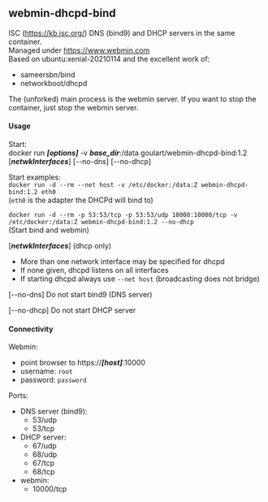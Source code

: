 ## webmin-dhcpd-bind

ISC (https://kb.isc.org/) DNS (bind9) and DHCP servers in the same container. \
Managed under https://www.webmin.com \
Based on ubuntu:xenial-20210114 and the excellent work of:
  - sameersbn/bind
  - networkboot/dhcpd

The (unforked) main process is the webmin server.
If you want to stop the container, just stop the webmin server.

#### Usage

Start: \
  docker run ***[options]*** -v ***base_dir***:/data goulart/webmin-dhcpd-bind:1.2 [***netwkInterfaces***] [--no-dns] [--no-dhcp]

Start examples: \
  `docker run -d --rm --net host -v /etc/docker:/data:Z webmin-dhcpd-bind:1.2 eth0` \
(`eth0` is the adapter the DHCPd will bind to)

  `docker run -d --rm -p 53:53/tcp -p 53:53/udp 10000:10000/tcp -v /etc/docker:/data:Z webmin-dhcpd-bind:1.2 --no-dhcp` \
(Start bind and webmin)

[***netwkInterfaces***] (dhcp only)
  - More than one network interface may be specified for dhcpd
  - If none given, dhcpd listens on all interfaces
  - If starting dhcpd always use `--net host` (broadcasting does not bridge)

[--no-dns]  Do not start bind9 (DNS server)

[--no-dhcp] Do not start DHCP server

#### Connectivity

Webmin:
  * point browser to https://***[host]***:10000
  * username: `root`
  * password: `password`

Ports:
  * DNS server (bind9):
    * 53/udp
    * 53/tcp
  * DHCP server:
    * 67/udp
    * 68/udp
    * 67/tcp
    * 68/tcp
  * webmin:
    * 10000/tcp
